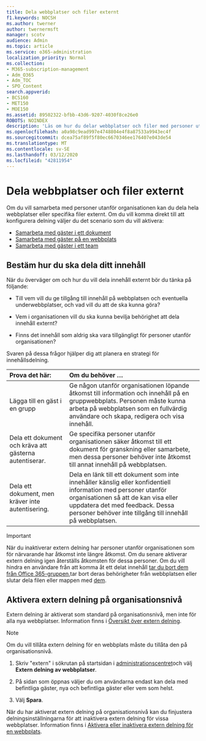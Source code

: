 ```yaml
---
title: Dela webbplatser och filer externt
f1.keywords: NOCSH
ms.author: twerner
author: twernermsft
manager: scotv
audience: Admin
ms.topic: article
ms.service: o365-administration
localization_priority: Normal
ms.collection:
- M365-subscription-management
- Adm_O365
- Adm_TOC
- SPO_Content
search.appverid:
- BCS160
- MET150
- MOE150
ms.assetid: 89502322-bfbb-43d6-9207-4030f8ce26e0
ROBOTS: NOINDEX
description: 'Läs om hur du delar webbplatser och filer med personer utanför organisationen. '
ms.openlocfilehash: a0a98c9ead997e4748804e4f8a87533a9943ec4f
ms.sourcegitcommit: dcea75af89f5f80ec6670346ee176407e043de54
ms.translationtype: MT
ms.contentlocale: sv-SE
ms.lasthandoff: 03/12/2020
ms.locfileid: "42811954"
---
```

# <a name="share-sites-and-files-externally"></a>Dela webbplatser och filer externt

Om du vill samarbeta med personer utanför organisationen kan du dela hela webbplatser eller specifika filer externt. Om du vill komma direkt till att konfigurera delning väljer du det scenario som du vill aktivera:

- [Samarbeta med gäster i ett dokument](../../solutions/collaborate-on-documents.md)
- [Samarbeta med gäster på en webbplats](../../solutions/collaborate-in-site.md)
- [Samarbeta med gäster i ett team](../../solutions/collaborate-as-team.md)
  
## <a name="deciding-how-to-share-your-content"></a>Bestäm hur du ska dela ditt innehåll

När du överväger om och hur du vill dela innehåll externt bör du tänka på följande:
  
- Till vem vill du ge tillgång till innehåll på webbplatsen och eventuella underwebbplatser, och vad vill du att de ska kunna göra?
    
- Vem i organisationen vill du ska kunna bevilja behörighet att dela innehåll externt? 
    
- Finns det innehåll som aldrig ska vara tillgängligt för personer utanför organisationen?
    
Svaren på dessa frågor hjälper dig att planera en strategi för innehållsdelning.
  
|**Prova det här:**|**Om du behöver …**|
|:-----|:-----|
|Lägga till en gäst i en grupp  <br/> |Ge någon utanför organisationen löpande åtkomst till information och innehåll på en gruppwebbplats. Personen måste kunna arbeta på webbplatsen som en fullvärdig användare och skapa, redigera och visa innehåll.  <br/> |
|Dela ett dokument och kräva att gästerna autentiserar.  <br/> |Ge specifika personer utanför organisationen säker åtkomst till ett dokument för granskning eller samarbete, men dessa personer behöver inte åtkomst till annat innehåll på webbplatsen.  <br/> |
|Dela ett dokument, men kräver inte autentisering.  <br/> |Dela en länk till ett dokument som inte innehåller känslig eller konfidentiell information med personer utanför organisationen så att de kan visa eller uppdatera det med feedback. Dessa personer behöver inte tillgång till innehåll på webbplatsen.  <br/> |
   
> [!IMPORTANT]
> När du inaktiverar extern delning har personer utanför organisationen som för närvarande har åtkomst inte längre åtkomst. Om du senare aktiverar extern delning igen återställs åtkomsten för dessa personer. Om du vill hindra en användare från att komma åt ett delat innehåll [tar du bort dem från Office 365-gruppen,](/office365/admin/create-groups/add-or-remove-members-from-groups)tar bort deras behörigheter från webbplatsen eller slutar dela filen eller mappen med [dem](https://support.office.com/article/0a36470f-d7fe-40a0-bd74-0ac6c1e13323). 
  
## <a name="enable-external-sharing-at-the-organization-level"></a>Aktivera extern delning på organisationsnivå

Extern delning är aktiverat som standard på organisationsnivå, men inte för alla nya webbplatser. Information finns i [Översikt över extern delning](/sharepoint/external-sharing-overview). 

> [!NOTE]
>  Om du vill tillåta extern delning för en webbplats måste du tillåta den på organisationsnivå. 
  
1. Skriv "extern" i sökrutan på startsidan i [administrationscentret](https://go.microsoft.com/fwlink/p/?linkid=2024339)och välj **Extern delning av webbplatser**.
  
2. På sidan som öppnas väljer du om användarna endast kan dela med befintliga gäster, nya och befintliga gäster eller vem som helst. 
    
3. Välj **Spara**.
    
När du har aktiverat extern delning på organisationsnivå kan du finjustera delningsinställningarna för att inaktivera extern delning för vissa webbplatser. Information finns i [Aktivera eller inaktivera extern delning för en webbplats](/sharepoint/change-external-sharing-site).
  

  

    

